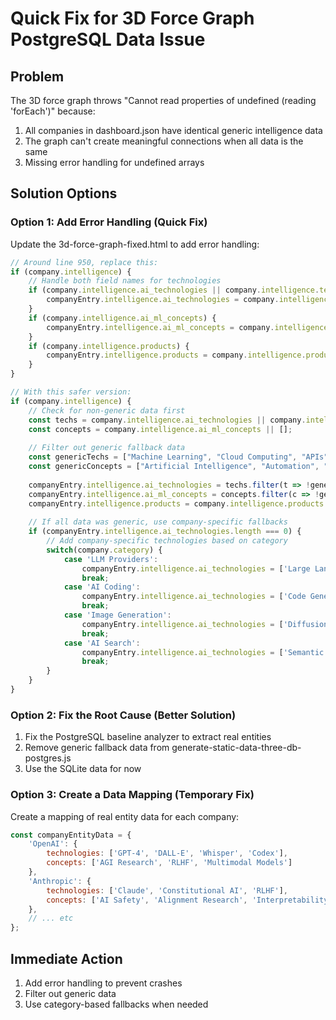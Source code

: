 # Quick Fix for 3D Force Graph PostgreSQL Data Issue

## Problem
The 3D force graph throws "Cannot read properties of undefined (reading 'forEach')" because:
1. All companies in dashboard.json have identical generic intelligence data
2. The graph can't create meaningful connections when all data is the same
3. Missing error handling for undefined arrays

## Solution Options

### Option 1: Add Error Handling (Quick Fix)
Update the 3d-force-graph-fixed.html to add error handling:

```javascript
// Around line 950, replace this:
if (company.intelligence) {
    // Handle both field names for technologies
    if (company.intelligence.ai_technologies || company.intelligence.technologies) {
        companyEntry.intelligence.ai_technologies = company.intelligence.ai_technologies || company.intelligence.technologies || [];
    }
    if (company.intelligence.ai_ml_concepts) {
        companyEntry.intelligence.ai_ml_concepts = company.intelligence.ai_ml_concepts || [];
    }
    if (company.intelligence.products) {
        companyEntry.intelligence.products = company.intelligence.products || [];
    }
}

// With this safer version:
if (company.intelligence) {
    // Check for non-generic data first
    const techs = company.intelligence.ai_technologies || company.intelligence.technologies || [];
    const concepts = company.intelligence.ai_ml_concepts || [];
    
    // Filter out generic fallback data
    const genericTechs = ["Machine Learning", "Cloud Computing", "APIs", "Data Processing"];
    const genericConcepts = ["Artificial Intelligence", "Automation", "Data Analysis"];
    
    companyEntry.intelligence.ai_technologies = techs.filter(t => !genericTechs.includes(t));
    companyEntry.intelligence.ai_ml_concepts = concepts.filter(c => !genericConcepts.includes(c));
    companyEntry.intelligence.products = company.intelligence.products || [];
    
    // If all data was generic, use company-specific fallbacks
    if (companyEntry.intelligence.ai_technologies.length === 0) {
        // Add company-specific technologies based on category
        switch(company.category) {
            case 'LLM Providers':
                companyEntry.intelligence.ai_technologies = ['Large Language Models', 'Natural Language Processing'];
                break;
            case 'AI Coding':
                companyEntry.intelligence.ai_technologies = ['Code Generation', 'Pair Programming'];
                break;
            case 'Image Generation':
                companyEntry.intelligence.ai_technologies = ['Diffusion Models', 'Computer Vision'];
                break;
            case 'AI Search':
                companyEntry.intelligence.ai_technologies = ['Semantic Search', 'Information Retrieval'];
                break;
        }
    }
}
```

### Option 2: Fix the Root Cause (Better Solution)
1. Fix the PostgreSQL baseline analyzer to extract real entities
2. Remove generic fallback data from generate-static-data-three-db-postgres.js
3. Use the SQLite data for now

### Option 3: Create a Data Mapping (Temporary Fix)
Create a mapping of real entity data for each company:

```javascript
const companyEntityData = {
    'OpenAI': {
        technologies: ['GPT-4', 'DALL-E', 'Whisper', 'Codex'],
        concepts: ['AGI Research', 'RLHF', 'Multimodal Models']
    },
    'Anthropic': {
        technologies: ['Claude', 'Constitutional AI', 'RLHF'],
        concepts: ['AI Safety', 'Alignment Research', 'Interpretability']
    },
    // ... etc
};
```

## Immediate Action
1. Add error handling to prevent crashes
2. Filter out generic data
3. Use category-based fallbacks when needed